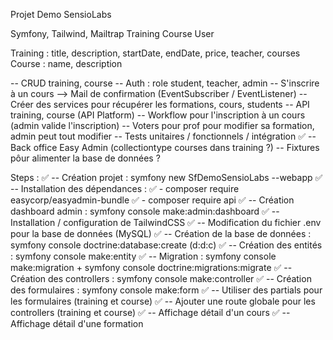 Projet Demo SensioLabs

Symfony, Tailwind, Mailtrap
Training
Course
User

Training : title, description, startDate, endDate, price, teacher, courses
Course : name, description

-- CRUD training, course 
-- Auth : role student, teacher, admin
-- S'inscrire à un cours --> Mail de confirmation (EventSubscriber / EventListener)
-- Créer des services pour récupérer les formations, cours, students
-- API training, course (API Platform)
-- Workflow pour l'inscription à un cours (admin valide l'inscription)
-- Voters pour prof pour modifier sa formation, admin peut tout modifier
-- Tests unitaires / fonctionnels / intégration
✅ -- Back office Easy Admin (collectiontype courses dans training ?)
-- Fixtures pôur alimenter la base de données ?


Steps :
✅ -- Création projet : symfony new SfDemoSensioLabs --webapp
✅ -- Installation des dépendances : 
    ✅ - composer require easycorp/easyadmin-bundle
    ✅ - composer require api
✅ -- Création dashboard admin : symfony console make:admin:dashboard
✅ -- Installation / configuration de TailwindCSS 
✅ -- Modification du fichier .env pour la base de données (MySQL)
✅ -- Création de la base de données : symfony console doctrine:database:create (d:d:c)
✅ -- Création des entités : symfony console make:entity
✅ -- Migration : symfony console make:migration + symfony console doctrine:migrations:migrate
✅ -- Création des controllers : symfony console make:controller
✅ -- Création des formulaires : symfony console make:form
✅ -- Utiliser des partials pour les formulaires (training et course)
✅ -- Ajouter une route globale pour les controllers (training et course)
✅ -- Affichage détail d'un cours
✅ -- Affichage détail d'une formation